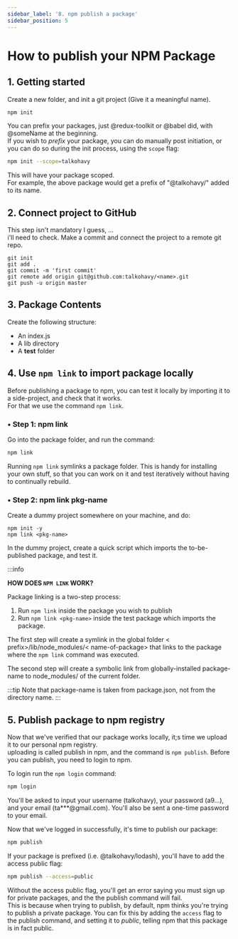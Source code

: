 ```yaml
---
sidebar_label: '8. npm publish a package'
sidebar_position: 5
---
```


# How to publish your NPM Package

## 1. Getting started

Create a new folder, and init a git project (Give it a meaningful name).

```bash
npm init
```

You can prefix your packages, just @redux-toolkit or @babel did, with @someName at the beginning.  
If you wish to _prefix_ your package, you can do manually post initiation, or you can do so during the init process, using the `scope` flag:

```bash
npm init --scope=talkohavy
```

This will have your package scoped.  
For example, the above package would get a prefix of "@talkohavy/" added to its name.

## 2. Connect project to GitHub

This step isn't mandatory I guess, ...  
i'll need to check.
Make a commit and connect the project to a remote git repo.

```
git init
git add .
git commit -m 'first commit'
git remote add origin git@github.com:talkohavy/<name>.git
git push -u origin master
```

## 3. Package Contents

Create the following structure:

- An index.js
- A lib directory
- A **test** folder

## 4. Use `npm link` to import package locally

Before publishing a package to npm, you can test it locally by importing it to a side-project, and check that it works.  
For that we use the command `npm link`.

### • Step 1: npm link

Go into the package folder, and run the command:

```bash
npm link
```

Running `npm link` symlinks a package folder. This is handy for installing your own stuff, so that you can work on it and test iteratively without having to continually rebuild.

### • Step 2: npm link pkg-name

Create a dummy project somewhere on your machine, and do:

```
npm init -y
npm link <pkg-name>
```

In the dummy project, create a quick script which imports the to-be-published package, and test it.

:::info

**HOW DOES `NPM LINK` WORK?**

Package linking is a two-step process:

1. Run `npm link` inside the package you wish to publish
2. Run `npm link <pkg-name>` inside the test package which imports the package.

The first step will create a symlink in the global folder < prefix>/lib/node_modules/< name-of-package> that links to the package where the `npm link` command was executed.

The second step will create a symbolic link from globally-installed package-name to node_modules/ of the current folder.

:::tip
Note that package-name is taken from package.json, not from the directory name.
:::

## 5. Publish package to npm registry

Now that we've verified that our package works locally, it;s time we upload it to our personal npm registry.  
uploading is called publish in npm, and the command is `npm publish`.
Before you can publish, you need to login to npm.

To login run the `npm login` command:

```bash
npm login
```

You'll be asked to input your username (talkohavy), your password (a9...), and your email (ta\*\*\*@gmail.com). You'll also be sent a one-time password to your email.

Now that we've logged in successfully, it's time to publish our package:

```bash
npm publish
```

If your package is prefixed (i.e. @talkohavy/lodash), you'll have to add the access public flag:

```bash
npm publish --access=public
```

Without the access public flag, you'll get an error saying you must sign up for private packages, and the the publish command will fail.  
This is because when trying to publish, by default, npm thinks you're trying to publish a private package. You can fix this by adding the `access` flag to the publish command, and setting it to _public_, telling npm that this package is in fact public.
